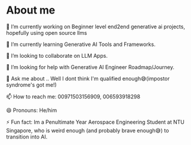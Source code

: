 # About me

🔭 I’m currently working on Beginner level end2end generative ai projects, hopefully using open source llms

🌱 I’m currently learning Generative AI Tools and Frameworks.

👯 I’m looking to collaborate on LLM Apps.

🤔 I’m looking for help with Generative AI Engineer Roadmap/Journey.

💬 Ask me about             .. Well I dont think I'm qualified enough😅(impostor syndrome's got me!)

📫 How to reach me: 00971503156909, 006593918298

😄 Pronouns: He/him

⚡ Fun fact: Im a Penultimate Year Aerospace Engineering Student at NTU Singapore, who is weird enough (and probably brave enough😅) to transition into AI.
